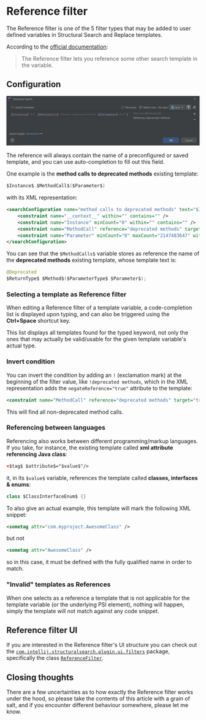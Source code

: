 # Reference filter

The Reference filter is one of the 5 filter types that may be added to user defined variables in Structural Search and Replace templates.

According to the [official documentation](https://www.jetbrains.com/help/idea/search-templates.html#reference_filter):
> The Reference filter lets you reference some other search template in the variable.

## Configuration

![reference-filter-configuration-MethodCall](images/49-reference-filter-configuration-methodcall.png)

The reference will always contain the name of a preconfigured or saved template, and you can use auto-completion to fill out this field.

One example is the **method calls to deprecated methods** existing template:

```java
$Instance$.$MethodCall$($Parameter$)
```

with its XML representation:

```xml
<searchConfiguration name="method calls to deprecated methods" text="$Instance$.$MethodCall$($Parameter$)" recursive="true" caseInsensitive="true" type="JAVA" pattern_context="default">
    <constraint name="__context__" within="" contains="" />
    <constraint name="Instance" minCount="0" within="" contains="" />
    <constraint name="MethodCall" reference="deprecated methods" target="true" within="" contains="" />
    <constraint name="Parameter" minCount="0" maxCount="2147483647" within="" contains="" />
</searchConfiguration>
```

You can see that the `$MethodCalls$` variable stores as reference the name of the **deprecated methods** existing template, whose template text is:

```java
@Deprecated
$ReturnType$ $Method$($ParameterType$ $Parameter$);
```

### Selecting a template as Reference filter

When editing a Reference filter of a template variable, a code-completion list is displayed upon typing,
and can also be triggered using the **Ctrl+Space** shortcut key.

This list displays all templates found for the typed keyword, not only the ones that may actually be valid/usable for the given template variable's actual type.

### Invert condition

You can invert the condition by adding an `!` (exclamation mark) at the beginning of the filter value, like `!deprecated methods`,
which in the XML representation adds the `negateReference="true"` attribute to the template:

```xml
<constraint name="MethodCall" reference="deprecated methods" target="true" negateReference="true" within="" contains="" />
```

This will find all non-deprecated method calls.

### Referencing between languages

Referencing also works between different programming/markup languages. If you take, for instance, the existing template called
**xml attribute referencing Java class**:

```xml
<$tag$ $attribute$="$value$"/>
```

it, in its `$value$` variable, references the template called **classes, interfaces & enums**:

```java
class $ClassInterfaceEnum$ {}
```

To also give an actual example, this template will mark the following XML snippet:

```xml
<sometag attr="com.myproject.AwesomeClass" />
```

but not

```xml
<sometag attr="AwesomeClass" />
```

so in this case, it must be defined with the fully qualified name in order to match.

### "Invalid" templates as References

When one selects as a reference a template that is not applicable for the template variable (or the underlying PSI element), nothing will happen,
simply the template will not match against any code snippet.

## Reference filter UI

If you are interested in the Reference filter's UI structure you can check out the [`com.intellij.structuralsearch.plugin.ui.filters`](https://github.com/JetBrains/intellij-community/tree/master/platform/structuralsearch/source/com/intellij/structuralsearch/plugin/ui/filters) package,
specifically the class [`ReferenceFilter`](https://github.com/JetBrains/intellij-community/blob/master/platform/structuralsearch/source/com/intellij/structuralsearch/plugin/ui/filters/ReferenceFilter.java). 

## Closing thoughts

There are a few uncertainties as to how exactly the Reference filter works under the hood, so please take the contents of this article with a grain of salt,
and if you encounter different behaviour somewhere, please let me know.
